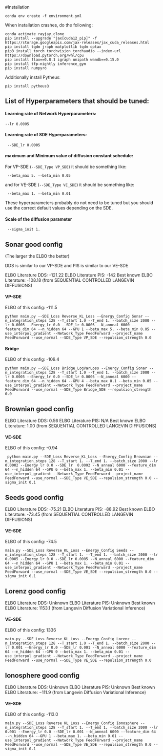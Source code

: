 #Installation

```
conda env create -f environment.yml
```

When installation crashes, do the following:
```
conda activate rayjay_clone
pip install --upgrade "jax[cuda12_pip]" -f https://storage.googleapis.com/jax-releases/jax_cuda_releases.html
pip install tqdm jraph matplotlib tqdm optax
pip3 install torch torchvision torchaudio --index-url https://download.pytorch.org/whl/cpu
pip install flax==0.8.1 igraph unipath wandb==0.15.0
pip install tfp-nightly inference_gym
pip install numpyro
```

Additionally install Pytheus:
```
pip install pytheusQ
```

## List of Hyperparameters that should be tuned:
#### Learning rate of Network Hyperparameters:
```
--lr 0.0005
```

#### Learning rate of SDE Hyperparameters:
```
 --SDE_lr 0.0005
```

#### maximum and Minimum value of diffusion constant schedule:
For VP-SDE (```--SDE_Type VP_SDE```) it should be something like:
```
 --beta_max 5. --beta_min 0.05
```

and for VE-SDE (```--SDE_Type VE_SDE```) it should be something like:
```
 --beta_max 1. --beta_min 0.01
```

These hyperparameters probably do not need to be tuned but you should use the correct default values depending on the SDE.

#### Scale of the diffusion parameter
```
 --sigma_init 1.
```

## Sonar good config

(The larger the ELBO the better)

DDS is similar to our VP-SDE and PIS is similar to our VE-SDE

ELBO Literature DDS: -121.22
ELBO Literature PIS: -142
Best known ELBO Literature: -108.18
(from SEQUENTIAL CONTROLLED LANGEVIN DIFFUSIONS)

#### VP-SDE
ELBO of this config: -111.5
```
python main.py --SDE_Loss Reverse_KL_Loss --Energy_Config Sonar --n_integration_steps 128 --T_start 1.0 --T_end 1. --batch_size 2000 --lr 0.0005 --Energy_lr 0.0 --SDE_lr 0.0005 --N_anneal 6000 --feature_dim 64 --n_hidden 64 --GPU 1 --beta_max 5. --beta_min 0.05 --use_interpol_gradient --Network_Type FeedForward --project_name FeedForward --use_normal --SDE_Type VP_SDE --repulsion_strength 0.0
```

#### Bridge
ELBO of this config: -109.4
```
python main.py --SDE_Loss Bridge_LogVarLoss --Energy_Config Sonar --n_integration_steps 128 --T_start 1.0 --T_end 1. --batch_size 2000 --lr 0.0005 --Energy_lr 0.0 --SDE_lr 0.0005 --N_anneal 6000 --feature_dim 64 --n_hidden 64 --GPU 4 --beta_max 0.1 --beta_min 0.05 --use_interpol_gradient --Network_Type FeedForward --project_name FeedForward --use_normal --SDE_Type Bridge_SDE --repulsion_strength 0.0
```


## Brownian good config 

ELBO Literature DDS: 0.56
ELBO Literature PIS: N/A
Best known ELBO Literature: 1.00
(from SEQUENTIAL CONTROLLED LANGEVIN DIFFUSIONS)

#### VE-SDE
ELBO of this config: -0.94
```
 python main.py --SDE_Loss Reverse_KL_Loss --Energy_Config Brownian --n_integration_steps 128 --T_start 1. --T_end 1. --batch_size 2000 --lr 0.0002 --Energy_lr 0.0 --SDE_lr  0.0002 --N_anneal 6000 --feature_dim 64 --n_hidden 64 --GPU 6 --beta_max 1. --beta_min 0.01 --use_interpol_gradient --Network_Type FeedForward --project_name FeedForward --use_normal --SDE_Type VE_SDE --repulsion_strength 0.0 --sigma_init 0.1
```


## Seeds good config
ELBO Literature DDS: -75.21
ELBO Literature PIS: -88.92
Best known ELBO Literature: -73.45
(from SEQUENTIAL CONTROLLED LANGEVIN DIFFUSIONS)

#### VE-SDE
ELBO of this config: -74.5
```
main.py --SDE_Loss Reverse_KL_Loss --Energy_Config Seeds --n_integration_steps 128 --T_start 1. --T_end 1. --batch_size 2000 --lr 0.0005 --Energy_lr 0.0 --SDE_lr 0.0005 --N_anneal 6000 --feature_dim 64 --n_hidden 64 --GPU 1 --beta_max 1. --beta_min 0.01 --use_interpol_gradient --Network_Type FeedForward --project_name FeedForward --use_normal --SDE_Type VE_SDE --repulsion_strength 0.0 --sigma_init 0.1
```

## Lorenz good config

ELBO Literature DDS: Unknown
ELBO Literature PIS: Unknown
Best known ELBO Literature: 1153.1
(from Langevin Diffusion Variational Inference)

#### VE-SDE
ELBO of this config: 1336
```
main.py --SDE_Loss Reverse_KL_Loss --Energy_Config Lorenz --n_integration_steps 128 --T_start 1.0 --T_end 1. --batch_size 2000 --lr 0.001 --Energy_lr 0.0 --SDE_lr 0.001 --N_anneal 6000 --feature_dim 64 --n_hidden 64 --GPU 0 --beta_max 1. --beta_min 0.01 --use_interpol_gradient --Network_Type FeedForward --project_name FeedForward --use_normal --SDE_Type VE_SDE --repulsion_strength 0.0
```

## Ionosphere good config
ELBO Literature DDS: Unknown
ELBO Literature PIS: Unknown
Best known ELBO Literature: −111.9
(from Langevin Diffusion Variational Inference)

#### VE-SDE 
ELBO of this config: -113.0
```
main.py --SDE_Loss Reverse_KL_Loss --Energy_Config Ionosphere --n_integration_steps 128 --T_start 1. --T_end 1. --batch_size 2000 --lr 0.001 --Energy_lr 0.0 --SDE_lr 0.001 --N_anneal 6000 --feature_dim 64 --n_hidden 64 --GPU 1 --beta_max 1. --beta_min 0.01 --use_interpol_gradient --Network_Type FeedForward --project_name FeedForward --use_normal --SDE_Type VE_SDE --repulsion_strength 0.0 --sigma_init 0.1
```

